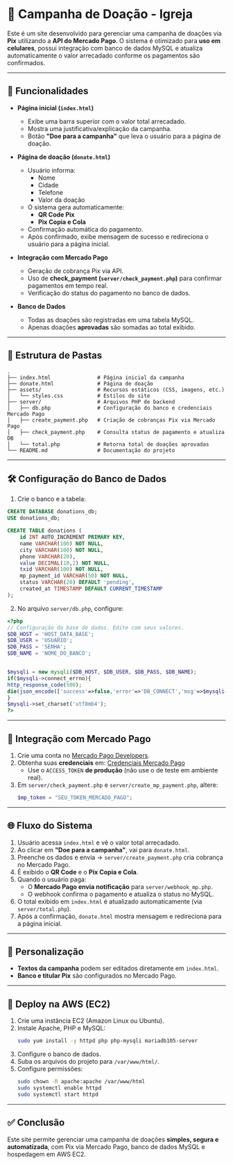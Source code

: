 # 📌 Campanha de Doação - Igreja

Este é um site desenvolvido para gerenciar uma campanha de doações via **Pix** utilizando a **API do Mercado Pago**. O sistema é otimizado para **uso em celulares**, possui integração com banco de dados MySQL e atualiza automaticamente o valor arrecadado conforme os pagamentos são confirmados.

---

## 🚀 Funcionalidades

- **Página inicial (`index.html`)**
  - Exibe uma barra superior com o valor total arrecadado.
  - Mostra uma justificativa/explicação da campanha.
  - Botão **"Doe para a campanha"** que leva o usuário para a página de doação.

- **Página de doação (`donate.html`)**
  - Usuário informa:
    - Nome
    - Cidade
    - Telefone
    - Valor da doação
  - O sistema gera automaticamente:
    - **QR Code Pix**
    - **Pix Copia e Cola**
  - Confirmação automática do pagamento.
  - Após confirmado, exibe mensagem de sucesso e redireciona o usuário para a página inicial.

- **Integração com Mercado Pago**
  - Geração de cobrança Pix via API.
  - Uso de **check_payment (`server/check_payment.php`)** para confirmar pagamentos em tempo real.
  - Verificação do status do pagamento no banco de dados.

- **Banco de Dados**
  - Todas as doações são registradas em uma tabela MySQL.
  - Apenas doações **aprovadas** são somadas ao total exibido.

---

## 📂 Estrutura de Pastas

```
.
├── index.html               # Página inicial da campanha
├── donate.html              # Página de doação
├── assets/                  # Recursos estáticos (CSS, imagens, etc.)
│   └── styles.css           # Estilos do site
├── server/                  # Arquivos PHP de backend
│   ├── db.php               # Configuração do banco e credenciais Mercado Pago
│   ├── create_payment.php   # Criação de cobranças Pix via Mercado Pago
│   ├── check_payment.php    # Consulta status de pagamento e atualiza DB
│   └── total.php            # Retorna total de doações aprovadas
└── README.md                # Documentação do projeto
```

---

## 🛠️ Configuração do Banco de Dados

1. Crie o banco e a tabela:

```sql
CREATE DATABASE donations_db;
USE donations_db;

CREATE TABLE donations (
    id INT AUTO_INCREMENT PRIMARY KEY,
    name VARCHAR(100) NOT NULL,
    city VARCHAR(100) NOT NULL,
    phone VARCHAR(20),
    value DECIMAL(10,2) NOT NULL,
    txid VARCHAR(100) NOT NULL,
    mp_payment_id VARCHAR(50) NOT NULL,
    status VARCHAR(20) DEFAULT 'pending',
    created_at TIMESTAMP DEFAULT CURRENT_TIMESTAMP
);
```
2. No arquivo `server/db.php`, configure:

```php
<?php
// Configuração da base de dados. Edite com seus valores.
$DB_HOST = 'HOST_DATA_BASE';
$DB_USER = 'USUARIO';
$DB_PASS = 'SENHA';
$DB_NAME = 'NOME_DO_BANCO';


$mysqli = new mysqli($DB_HOST, $DB_USER, $DB_PASS, $DB_NAME);
if($mysqli->connect_errno){
http_response_code(500);
die(json_encode(['success'=>false,'error'=>'DB_CONNECT','msg'=>$mysqli->connect_error]));
}
$mysqli->set_charset('utf8mb4');
?>
```

---

## 🔑 Integração com Mercado Pago

1. Crie uma conta no [Mercado Pago Developers](https://www.mercadopago.com.br/developers).  
2. Obtenha suas **credenciais** em: [Credenciais Mercado Pago](https://www.mercadopago.com.br/developers/panel/credentials)  
   - Use o `ACCESS_TOKEN` **de produção** (não use o de teste em ambiente real).
3. Em `server/check_payment.php` e `server/create_mp_payment.php`, altere:
   ```php
   $mp_token = "SEU_TOKEN_MERCADO_PAGO";
   ``` 

---

## 🌐 Fluxo do Sistema

1. Usuário acessa `index.html` e vê o valor total arrecadado.  
2. Ao clicar em **"Doe para a campanha"**, vai para `donate.html`.  
3. Preenche os dados e envia → `server/create_payment.php` cria cobrança no Mercado Pago.  
4. É exibido o **QR Code** e o **Pix Copia e Cola**.  
5. Quando o usuário paga:
   - O **Mercado Pago envia notificação** para `server/webhook_mp.php`.  
   - O webhook confirma o pagamento e atualiza o status no MySQL.  
6. O total exibido em `index.html` é atualizado automaticamente (via `server/total.php`).  
7. Após a confirmação, `donate.html` mostra mensagem e redireciona para a página inicial.

---

## 🎨 Personalização
  
- **Textos da campanha** podem ser editados diretamente em `index.html`.  
- **Banco e titular Pix** são configurados no Mercado Pago.

---

## 📲 Deploy na AWS (EC2)

1. Crie uma instância EC2 (Amazon Linux ou Ubuntu).  
2. Instale Apache, PHP e MySQL:
   ```bash
   sudo yum install -y httpd php php-mysqli mariadb105-server
   ```
3. Configure o banco de dados.  
4. Suba os arquivos do projeto para `/var/www/html/`.  
5. Configure permissões:
   ```bash
   sudo chown -R apache:apache /var/www/html
   sudo systemctl enable httpd
   sudo systemctl start httpd
   ```

---

## ✅ Conclusão

Este site permite gerenciar uma campanha de doações **simples, segura e automatizada**, com Pix via Mercado Pago, banco de dados MySQL e hospedagem em AWS EC2.
